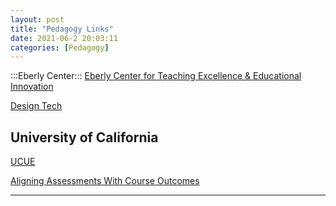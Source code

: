 ```yaml
---
layout: post
title: "Pedagogy Links"
date: 2021-06-2 20:03:11
categories: [Pedagogy]
---
```


:::Eberly Center:::
<a href="https://www.cmu.edu/teaching/index.html" target="blank">Eberly Center for Teaching Excellence & Educational Innovation</a>

<a href="https://www.cmu.edu/teaching/designteach/design/learningobjectives.html">Design Tech</a>

<h2>University of California</h2>
<a href="https://cole2.uconline.edu/courses/333119" target="_blank">UCUE</a>

<a href="https://acue.org/courses/modules/aligning-assessments-with-course-outcomes" target="_blank">Aligning Assessments With Course Outcomes</a>

---
